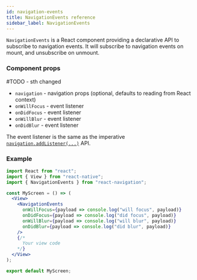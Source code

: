 ```yaml
---
id: navigation-events
title: NavigationEvents reference
sidebar_label: NavigationEvents
---
```


`NavigationEvents` is a React component providing a declarative API to subscribe to navigation events. It will subscribe to navigation events on mount, and unsubscribe on unmount.

### Component props

#TODO - sth changed

- `navigation` - navigation props (optional, defaults to reading from React context)
- `onWillFocus` - event listener
- `onDidFocus` - event listener
- `onWillBlur` - event listener
- `onDidBlur` - event listener

The event listener is the same as the imperative [`navigation.addListener(...)`](navigation-prop.html#addlistener-subscribe-to-updates-to-navigation-lifecycle) API.

### Example

```jsx harmony
import React from "react";
import { View } from "react-native";
import { NavigationEvents } from "react-navigation";

const MyScreen = () => (
  <View>
    <NavigationEvents
      onWillFocus={payload => console.log("will focus", payload)}
      onDidFocus={payload => console.log("did focus", payload)}
      onWillBlur={payload => console.log("will blur", payload)}
      onDidBlur={payload => console.log("did blur", payload)}
    />
    {/* 
      Your view code
    */}
  </View>
);

export default MyScreen;
```
